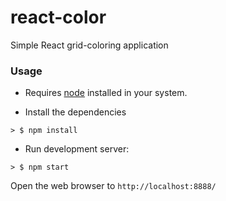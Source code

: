# react-color
Simple React grid-coloring application

### Usage

* Requires [node](https://nodejs.org/en/) installed in your system.

* Install the dependencies

```
> $ npm install
```

* Run development server:

```
> $ npm start
```

Open the web browser to `http://localhost:8888/`